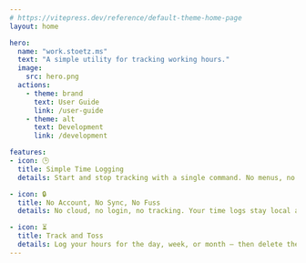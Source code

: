 ```yaml
---
# https://vitepress.dev/reference/default-theme-home-page
layout: home

hero:
  name: "work.stoetz.ms"
  text: "A simple utility for tracking working hours."
  image: 
    src: hero.png
  actions:
    - theme: brand
      text: User Guide
      link: /user-guide
    - theme: alt
      text: Development
      link: /development

features:
- icon: 🕒
  title: Simple Time Logging
  details: Start and stop tracking with a single command. No menus, no mouse, just the terminal.

- icon: 🔒
  title: No Account, No Sync, No Fuss
  details: No cloud, no login, no tracking. Your time logs stay local and private.

- icon: ⏳
  title: Track and Toss
  details: Log your hours for the day, week, or month — then delete them guilt-free.
---
```

